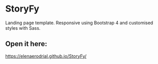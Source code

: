 # StoryFy

Landing page template. Responsive using Bootstrap 4 and customised styles with Sass. 

## Open it here: 

https://elenaerodrial.github.io/StoryFy/
